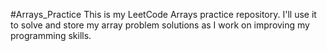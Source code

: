#Arrays_Practice
This is my LeetCode Arrays practice repository. I'll use it to solve and store my array problem solutions as I work on improving my programming skills.
